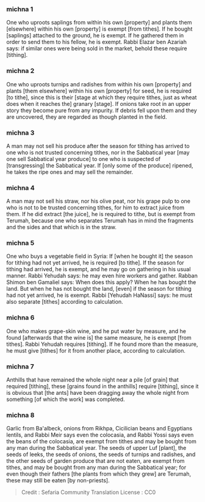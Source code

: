 
### michna 1
One who uproots saplings from within his own [property] and plants them [elsewhere] within his own [property] is exempt [from tithes]. If he bought [saplings] attached to the ground, he is exempt. If he gathered them in order to send them to his fellow, he is exempt. Rabbi Elazar ben Azariah says: if similar ones were being sold in the market, behold these require [tithing].

### michna 2
One who uproots turnips and radishes from within his own [property] and plants [them elsewhere] within his own [property] for seed, he is required [to tithe], since this is their [stage at which they require tithes, just as wheat does when it reaches the] granary [stage]. If onions take root in an upper story they become pure from any impurity. If debris fell upon them and they are uncovered, they are regarded as though planted in the field.

### michna 3
A man may not sell his produce after the season for tithing has arrived to one who is not trusted concerning tithes, nor in the Sabbatical year [may one sell Sabbatical year produce] to one who is suspected of [transgressing] the Sabbatical year. If [only some of the produce] ripened, he takes the ripe ones and may sell the remainder.

### michna 4
A man may not sell his straw, nor his olive peat, nor his grape pulp to one who is not to be trusted concerning tithes, for him to extract juice from them. If he did extract [the juice], he is required to tithe, but is exempt from Terumah, because one who separates Terumah has in mind the fragments and the sides and that which is in the straw.

### michna 5
One who buys a vegetable field in Syria: If [when he bought it] the season for tithing had not yet arrived, he is required [to tithe]. If the season for tithing had arrived, he is exempt, and he may go on gathering in his usual manner. Rabbi Yehudah says: he may even hire workers and gather. Rabban Shimon ben Gamaliel says: When does this apply? When he has bought the land. But when he has not bought the land, [even] if the season for tithing had not yet arrived, he is exempt. Rabbi [Yehudah HaNassi] says: he must also separate [tithes] according to calculation.

### michna 6
One who makes grape-skin wine, and he put water by measure, and he found [afterwards that the wine is] the same measure, he is exempt [from tithes]. Rabbi Yehudah requires [tithing]. If he found more than the measure, he must give [tithes] for it from another place, according to calculation.

### michna 7
Anthills that have remained the whole night near a pile [of grain] that required [tithing], these [grains found in the anthills] require [tithing], since it is obvious that [the ants] have been dragging away the whole night from something [of which the work] was completed.

### michna 8
Garlic from Ba'albeck, onions from Rikhpa, Cicilician beans and Egyptians lentils, and Rabbi Meir says even the colocasia, and Rabbi Yossi says even the beans of the colocasia, are exempt from tithes and may be bought from any man during the Sabbatical year. The seeds of upper Luf [plant], the seeds of leeks, the seeds of onions, the seeds of turnips and radishes, and the other seeds of garden produce that are not eaten, are exempt from tithes, and may be bought from any man during the Sabbatical year; for even though their fathers [the plants from which they grew] are Terumah, these may still be eaten [by non-priests].

>Credit : Sefaria Community Translation
>License : CC0